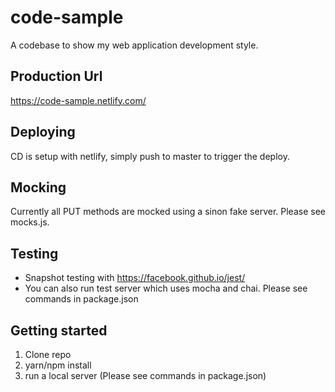 # code-sample
A codebase to show my web application development style.

## Production Url
https://code-sample.netlify.com/

## Deploying
CD is setup with netlify, simply push to master to trigger the deploy.

## Mocking
Currently all PUT methods are mocked using a sinon fake server.  Please see mocks.js.

## Testing
- Snapshot testing with  https://facebook.github.io/jest/
- You can also run test server which uses mocha and chai.  Please see commands in package.json

## Getting started
1) Clone repo
2) yarn/npm install
3) run a local server (Please see commands in package.json)
